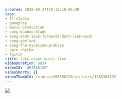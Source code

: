 ```yaml
---
created: 2020-08-24T19:13:18-05:00
tags:
- fl-studio
- gameplay
- music-production
- song-bamboo-blade
- song-dont-look-forwards-dont-look-back
- song-garland
- song-the-mycelium-problem
- spin-rhythm
- twitch
title: late-night music time
videoDuration: 9934
videoId: '457586120'
videoShorts: []
videoThumbId: /videos/457586120/pictures/1583303192
---
```


![](20200825001318.jpg)
